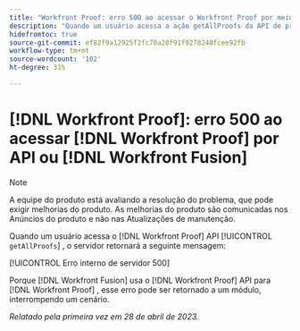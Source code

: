 ```yaml
---
title: "Workfront Proof: erro 500 ao acessar o Workfront Proof por meio da API ou do Workfront Fusion"
description: "Quando um usuário acessa a ação getAllProofs da API de prova, o servidor do Workfront Proof retorna a mensagem: Erro interno 500 do servidor"
hidefromtoc: true
source-git-commit: ef82f9a12925f2fc70a20f91f9278240fcee92fb
workflow-type: tm+mt
source-wordcount: '102'
ht-degree: 31%

---
```



# [!DNL Workfront Proof]: erro 500 ao acessar [!DNL Workfront Proof] por API ou [!DNL Workfront Fusion]

>[!NOTE]
>
>A equipe do produto está avaliando a resolução do problema, que pode exigir melhorias do produto. As melhorias do produto são comunicadas nos Anúncios do produto e não nas Atualizações de manutenção.

<!--This article is on Proof and Fusion TOCs-->

Quando um usuário acessa o [!DNL Workfront Proof] API [!UICONTROL `getAllProofs`] , o servidor retornará a seguinte mensagem:

[!UICONTROL Erro interno de servidor 500]

Porque [!DNL Workfront Fusion] usa o [!DNL Workfront Proof] API para [!DNL Workfront Proof] , esse erro pode ser retornado a um módulo, interrompendo um cenário.

_Relatado pela primeira vez em 28 de abril de 2023._

